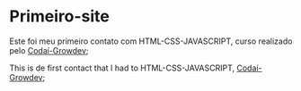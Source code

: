 # Primeiro-site

Este foi meu primeiro contato com HTML-CSS-JAVASCRIPT, curso realizado pelo [Codaí-Growdev](https://codai.growdev.com.br/);

This is de first contact that I had to HTML-CSS-JAVASCRIPT, [Codaí-Growdev](https://codai.growdev.com.br/);
